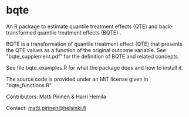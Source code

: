 # bqte

An R package to estimate quantile treatment effects (QTE)
and back-transformed quantile treatment effects (BQTE) .

BQTE is a transformation of quantile treatment effect (QTE) that presents the QTE values as a function of the original outcome variable. See "bqte_supplement.pdf" for the definition of BQTE and related concepts.

See file bqte_examples.R for what the package does and how to install it.

The source code is provided under an MIT license given in "bqte_functions.R".

Contributors: Matti Pirinen & Harri Hemila

Contact: matti.pirinen@helsinki.fi
